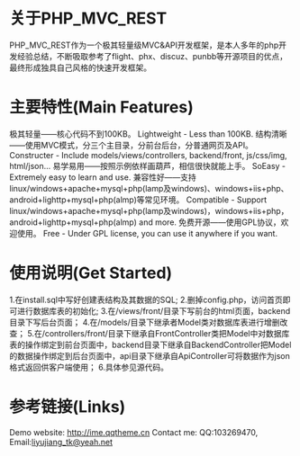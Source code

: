 # 关于PHP_MVC_REST
PHP_MVC_REST作为一个极其轻量级MVC&amp;API开发框架，是本人多年的php开发经验总结，不断吸取参考了flight、phx、discuz、punbb等开源项目的优点，最终形成独具自己风格的快速开发框架。

# 主要特性(Main Features)
极其轻量——核心代码不到100KB。
Lightweight - Less than 100KB.
结构清晰——使用MVC模式，分三个主目录，分前台后台，分普通网页及API。
Constructer - Include models/views/controllers, backend/front, js/css/img, html/json...
易学易用——按照示例依样画葫芦，相信很快就能上手。
SoEasy - Extremely easy to learn and use.
兼容性好——支持linux/windows+apache+mysql+php(lamp及windows)、windows+iis+php、android+lighttp+mysql+php(almp)等常见环境。
Compatible - Support linux/windows+apache+mysql+php(lamp及windows)，windows+iis+php，android+lighttp+mysql+php(almp) and more.
免费开源——使用GPL协议，欢迎使用。
Free - Under GPL license, you can use it anywhere if you want.

# 使用说明(Get Started)
1.在install.sql中写好创建表结构及其数据的SQL;
2.删掉config.php，访问首页即可进行数据库表的初始化;
3.在/views/front/目录下写前台的html页面，backend目录下写后台页面；
4.在/models/目录下继承者Model类对数据库表进行增删改查；
5.在/controllers/front/目录下继承自FrontController类把Model中对数据库表的操作绑定到前台页面中，backend目录下继承自BackendController把Model的数据操作绑定到后台页面中，api目录下继承自ApiController可将数据作为json格式返回供客户端使用；
6.具体参见源代码。

# 参考链接(Links)
Demo website: http://ime.qqtheme.cn
Contact me: QQ:103269470, Email:liyujiang_tk@yeah.net

